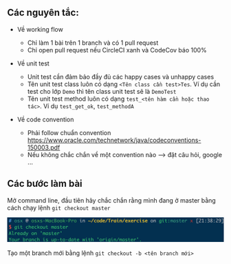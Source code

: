 ## Các nguyên tắc:

- Về working flow

    - Chỉ làm 1 bài trên 1 branch và có 1 pull request
    - Chỉ open pull request nếu CircleCI xanh và CodeCov báo 100%

- Về unit test

    - Unit test cần đảm bảo đầy đủ các happy cases và unhappy cases
    - Tên unit test class luôn có dạng `<Tên class cần test>Tes`. Ví dụ cần test cho lớp `Demo` thì tên class unit test sẽ là `DemoTest`
    - Tên unit test method luôn có dạng `test_<tên hàm cần hoặc thao tác>`. Ví dụ `test_get_ok`, `test_methodA`

- Về code convention
    - Phải follow chuẩn convention https://www.oracle.com/technetwork/java/codeconventions-150003.pdf
    - Nếu không chắc chắn về một convention nào --> đặt câu hỏi, google ...

## Các bước làm bài

Mở command line, đầu tiên hãy chắc chắn rằng mình đang ở master bằng cách chạy lệnh `git checkout master`

![Init](Images/Pl1.png)

Tạo một branch mới bằng lệnh `git checkout -b <tên branch mới>`
